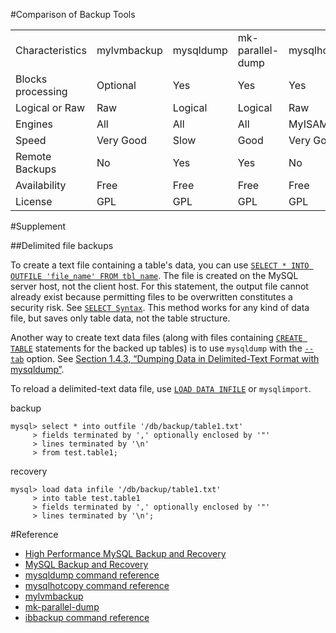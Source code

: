 #Comparison of Backup Tools

<table class="table table-striped">
	<tr>
		<td>Characteristics</td><td>mylvmbackup</td><td>mysqldump</td><td>mk-parallel-dump</td><td>mysqlhotcopy</td><td>ibbackup</td>
	</tr>
	<tr>
		<td>Blocks processing</td><td>Optional</td><td>Yes</td><td>Yes</td><td>Yes</td><td>No</td>
	</tr>
	<tr>
		<td>Logical or Raw</td><td>Raw</td><td>Logical</td><td>Logical</td><td>Raw</td><td>Raw</td>
	</tr>
	<tr>
		<td>Engines</td><td>All</td><td>All</td><td>All</td><td>MyISAM/Archive</td><td>InnoDB</td>
	</tr>
	<tr>
		<td>Speed</td><td>Very Good</td><td>Slow</td><td>Good</td><td>Very Good</td><td>Very Good</td>
	</tr>
	<tr>
		<td>Remote Backups</td><td>No</td><td>Yes</td><td>Yes</td><td>No</td><td>No</td>
	</tr>
	<tr>
		<td>Availability</td><td>Free</td><td>Free</td><td>Free</td><td>Free</td><td>Commercial</td>
	</tr>
	<tr>
		<td>License</td><td>GPL</td><td>GPL</td><td>GPL</td><td>GPL</td><td>Proprietary</td>
	</tr>
</table>

#Supplement

##Delimited file backups

To create a text file containing a table's data, you can use [`SELECT * INTO OUTFILE 'file_name' FROM tbl_name`](http://dev.mysql.com/doc/refman/5.1/en/select-into.html). The file is created on the MySQL server host, not the client host. For this statement, the output file cannot already exist because permitting files to be overwritten constitutes a security risk. See [`SELECT Syntax`](http://dev.mysql.com/doc/refman/5.1/en/select.html). This method works for any kind of data file, but saves only table data, not the table structure.

Another way to create text data files (along with files containing [`CREATE TABLE`](http://dev.mysql.com/doc/refman/5.1/en/create-table.html) statements for the backed up tables) is to use `mysqldump` with the [`--tab`](http://dev.mysql.com/doc/refman/5.1/en/mysqldump.html#option_mysqldump_tab) option. See [Section 1.4.3, “Dumping Data in Delimited-Text Format with mysqldump”](https://dev.mysql.com/doc/mysql-backup-excerpt/5.1/en/mysqldump-delimited-text.html).

To reload a delimited-text data file, use [`LOAD DATA INFILE`](http://dev.mysql.com/doc/refman/5.1/en/load-data.html) or `mysqlimport`.

backup

	mysql> select * into outfile '/db/backup/table1.txt'
		 > fields terminated by ',' optionally enclosed by '"'
		 > lines terminated by '\n'
		 > from test.table1;

recovery

	mysql> load data infile '/db/backup/table1.txt'
		 > into table test.table1
		 > fields terminated by ',' optionally enclosed by '"'
		 > lines terminated by '\n';

#Reference

* [High Performance MySQL Backup and Recovery](http://book.douban.com/subject/1495763/)
* [MySQL Backup and Recovery](https://dev.mysql.com/doc/mysql-backup-excerpt/5.1/en/index.html)
* [mysqldump command reference](https://dev.mysql.com/doc/refman/5.1/en/mysqldump.html)
* [mysqlhotcopy command reference](https://dev.mysql.com/doc/refman/5.0/en/mysqlhotcopy.html)
* [mylvmbackup](http://www.lenzg.net/mylvmbackup/)
* [mk-parallel-dump](http://www.maatkit.org/doc/mk-parallel-dump.html)
* [ibbackup command reference](https://dev.mysql.com/doc/mysql-enterprise-backup/3.5/en/options.html)